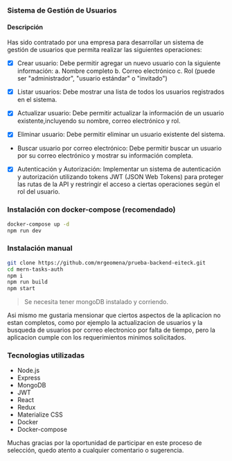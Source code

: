 ### Sistema de Gestión de Usuarios

#### Descripción

Has sido contratado por una empresa para desarrollar un sistema de gestión de usuarios que permita realizar las siguientes operaciones:

- [x] Crear usuario: Debe permitir agregar un nuevo usuario con la siguiente información:
      a. Nombre completo
      b. Correo electrónico
      c. Rol (puede ser "administrador", "usuario estándar" o "invitado")

- [x] Listar usuarios: Debe mostrar una lista de todos los usuarios registrados en el sistema.

- [x] Actualizar usuario: Debe permitir actualizar la información de un usuario existente,incluyendo su nombre, correo electrónico y rol.

- [x] Eliminar usuario: Debe permitir eliminar un usuario existente del sistema.

- Buscar usuario por correo electrónico: Debe permitir buscar un usuario por su correo electrónico y mostrar su información completa.

- [x] Autenticación y Autorización: Implementar un sistema de autenticación y autorización utilizando tokens JWT (JSON Web Tokens) para proteger las rutas de la API y restringir el acceso a ciertas operaciones según el rol del usuario.

### Instalación con docker-compose (recomendado)

```sh
docker-compose up -d
npm run dev
```

### Instalación manual

```sh
git clone https://github.com/mrgeomena/prueba-backend-eiteck.git
cd mern-tasks-auth
npm i
npm run build
npm start
```

> Se necesita tener mongoDB instalado y corriendo.

Asi mismo me gustaria mensionar que ciertos aspectos de la aplicacion no estan completos, como por ejemplo la actualizacion de usuarios y la busqueda de usuarios por correo electronico por falta de tiempo, pero la aplicacion cumple con los requerimientos minimos solicitados.

### Tecnologias utilizadas

- Node.js
- Express
- MongoDB
- JWT
- React
- Redux
- Materialize CSS
- Docker
- Docker-compose

Muchas gracias por la oportunidad de participar en este proceso de selección, quedo atento a cualquier comentario o sugerencia.
